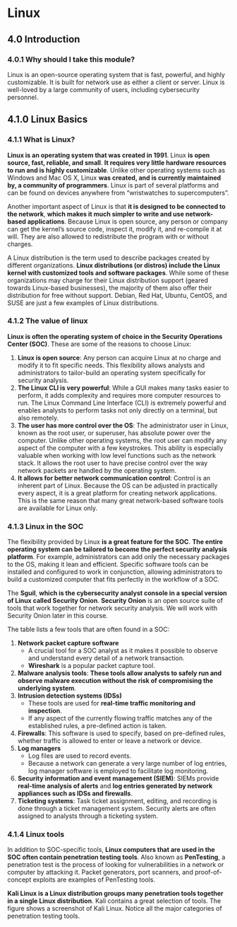 # Linux

## 4.0 Introduction

### 4.0.1 Why should I take this module?

Linux is an open-source operating system that is fast, powerful, and highly customizable. It is built for network use as either a client or server. Linux is well-loved by a large community of users, including cybersecurity personnel.


## 4.1.0 Linux Basics

### 4.1.1 What is Linux?

**Linux is an operating system that was created in 1991**. Linux **is open source, fast, reliable, and small**. **It requires very little hardware resources to run and is highly customizable**. Unlike other operating systems such as Windows and Mac OS X, Linux **was created, and is currently maintained by, a community of programmers**. Linux is part of several platforms and can be found on devices anywhere from “wristwatches to supercomputers”.

Another important aspect of Linux is that **it is designed to be connected to the network**, **which makes it much simpler to write and use network-based applications**. Because Linux is open source, any person or company can get the kernel’s source code, inspect it, modify it, and re-compile it at will. They are also allowed to redistribute the program with or without charges.

A Linux distribution is the term used to describe packages created by different organizations. **Linux distributions (or distros) include the Linux kernel with customized tools and software packages**. While some of these organizations may charge for their Linux distribution support (geared towards Linux-based businesses), the majority of them also offer their distribution for free without support. Debian, Red Hat, Ubuntu, CentOS, and SUSE are just a few examples of Linux distributions.

### 4.1.2 The value of linux

**Linux is often the operating system of choice in the Security Operations Center (SOC)**. These are some of the reasons to choose Linux:

1. **Linux is open source**: Any person can acquire Linux at no charge and modify it to fit specific needs. This flexibility allows analysts and administrators to tailor-build an operating system specifically for security analysis.
1. **The Linux CLI is very powerful**: While a GUI makes many tasks easier to perform, it adds complexity and requires more computer resources to run. The Linux Command Line Interface (CLI) is extremely powerful and enables analysts to perform tasks not only directly on a terminal, but also remotely.
1. **The user has more control over the OS**: The administrator user in Linux, known as the root user, or superuser, has absolute power over the computer. Unlike other operating systems, the root user can modify any aspect of the computer with a few keystrokes. This ability is especially valuable when working with low level functions such as the network stack. It allows the root user to have precise control over the way network packets are handled by the operating system.
1. **It allows for better network communication control**: Control is an inherent part of Linux. Because the OS can be adjusted in practically every aspect, it is a great platform for creating network applications. This is the same reason that many great network-based software tools are available for Linux only.

### 4.1.3 Linux in the SOC

The flexibility provided by Linux **is a great feature for the SOC**. **The entire operating system can be tailored to become the perfect security analysis platform**. For example, administrators can add only the necessary packages to the OS, making it lean and efficient. Specific software tools can be installed and configured to work in conjunction, allowing administrators to build a customized computer that fits perfectly in the workflow of a SOC.

The **Sguil**, **which is the cybersecurity analyst console in a special version of Linux called Security Onion**. **Security Onion** is an open source suite of tools that work together for network security analysis. We will work with Security Onion later in this course.

The table lists a few tools that are often found in a SOC:

1. **Network packet capture software**
    * A crucial tool for a SOC analyst as it makes it possible to observe and understand every detail of a network transaction. 
    * **Wireshark** is a popular packet capture tool.
1. **Malware analysis tools**: **These tools allow analysts to safely run and observe malware execution without the risk of compromising the underlying system**.
1. **Intrusion detection systems (IDSs)**
    * These tools are used for **real-time traffic monitoring and inspection**. 
    * If any aspect of the currently flowing traffic matches any of the established rules, a pre-defined action is taken.
1. **Firewalls**: This software is used to specify, based on pre-defined rules, whether traffic is allowed to enter or leave a network or device.
1. **Log managers**
    * Log files are used to record events. 
    * Because a network can generate a very large number of log entries, log manager software is employed to facilitate log monitoring.
1. **Security information and event management (SIEM)**: SIEMs provide **real-time analysis of alerts** and **log entries generated by network appliances such as IDSs and firewalls**.
1. **Ticketing systems**: Task ticket assignment, editing, and recording is done through a ticket management system. Security alerts are often assigned to analysts through a ticketing system.

### 4.1.4 Linux tools

In addition to SOC-specific tools, **Linux computers that are used in the SOC often contain penetration testing tools**. Also known as **PenTesting**, a penetration test is the process of looking for vulnerabilities in a network or computer by attacking it. Packet generators, port scanners, and proof-of-concept exploits are examples of PenTesting tools.

**Kali Linux is a Linux distribution groups many penetration tools together in a single Linux distribution**. Kali contains a great selection of tools. The figure shows a screenshot of Kali Linux. Notice all the major categories of penetration testing tools.